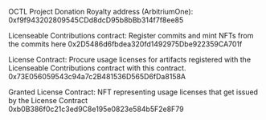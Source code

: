 OCTL Project Donation Royalty address (ArbitriumOne):
0xf9f943202809545CDd8dcD95b8bBb314f7f8ee85

Licenseable Contributions contract:
Register commits and mint NFTs from the commits here
0x2D5486d6fbdea320fd1492975Dbe922359CA701f

License Contract:
Procure usage licenses for artifacts registered with the Licenseable Contributions contract with this contract.
0x73E056059543c94a7c2B481536D565D6fDa8158A

Granted License Contract:
NFT representing usage licenses that get issued by the License Contract
0xb0B386f0c21c3ed9C8e195e0823e584b5F2e8F79
